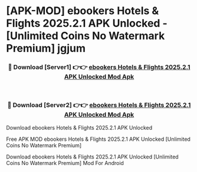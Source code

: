 # [APK-MOD] ebookers Hotels & Flights 2025.2.1 APK Unlocked - [Unlimited Coins No Watermark Premium] jgjum



<div align="center">
<h3>🔴 Download [Server1] 👉👉 <a href="https://momento.my/?title=ebookers_Hotels_&_Flights_2025.2.1_APK_Unlocked">ebookers Hotels & Flights 2025.2.1 APK Unlocked Mod Apk</a></h3><br>

<h3>🔴 Download [Server2] 👉👉 <a href="https://momento.my/?title=ebookers_Hotels_&_Flights_2025.2.1_APK_Unlocked">ebookers Hotels & Flights 2025.2.1 APK Unlocked Mod Apk</a></h3>
</div>



Download ebookers Hotels & Flights 2025.2.1 APK Unlocked 

Free APK MOD ebookers Hotels & Flights 2025.2.1 APK Unlocked [Unlimited Coins No Watermark Premium]

Download ebookers Hotels & Flights 2025.2.1 APK Unlocked [Unlimited Coins No Watermark Premium] Mod For Android
